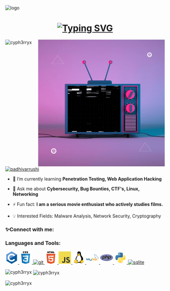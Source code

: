 ![logo](https://github.com/cyph3rryx/cyph3rryx/blob/main/Banner_3.0.gif)
<h1 align="center"><a href="https://git.io/typing-svg"><img src="https://readme-typing-svg.herokuapp.com?font=Fira+Code&weight=500&size=22&duration=3000&pause=1000&color=39D3F7&center=true&vCenter=true&multiline=true&width=535&height=50&lines=Welcome+to+my+Cyber+Domain!+%E2%95%B0(*%C2%B0%E2%96%BD%C2%B0*)%E2%95%AF" alt="Typing SVG" /></a></h1>

<img align="right" alt="Coding" width="400" src="Logo.gif">
<p align="left"> <img src="https://komarev.com/ghpvc/?username=cyph3rryx&label=Profile%20views&color=0e75b6&style=flat" alt="cyph3rryx" /> </p>
<p align="left"> <a href="https://twitter.com/padhiyarrushi" target="blank"><img src="https://img.shields.io/twitter/follow/padhiyarrushi?logo=twitter&style=for-the-badge" alt="padhiyarrushi" /></a></p>

- 🌱 I’m currently learning **Penetration Testing, Web Application Hacking**

- 💬 Ask me about **Cybersecurity, Bug Bounties, CTF's, Linux, Networking**

- ⚡ Fun fact: **I am a serious movie enthusiast who actively studies films.**

- 💡 Interested Fields: Malware Analysis, Network Security, Cryptography

<h3 align="left">✨Connect with me: </h3>
<p align="left">


<h3 align="left"> Languages and Tools:</h3>
<p align="left"> <a href="https://www.cprogramming.com/" target="_blank" rel="noreferrer"> <img src="https://raw.githubusercontent.com/devicons/devicon/master/icons/c/c-original.svg" alt="c" width="40" height="40"/> </a> <a href="https://www.w3schools.com/css/" target="_blank" rel="noreferrer"> <img src="https://raw.githubusercontent.com/devicons/devicon/master/icons/css3/css3-original-wordmark.svg" alt="css3" width="40" height="40"/> </a> <a href="https://git-scm.com/" target="_blank" rel="noreferrer"> <img src="https://www.vectorlogo.zone/logos/git-scm/git-scm-icon.svg" alt="git" width="40" height="40"/> </a> <a href="https://www.w3.org/html/" target="_blank" rel="noreferrer"> <img src="https://raw.githubusercontent.com/devicons/devicon/master/icons/html5/html5-original-wordmark.svg" alt="html5" width="40" height="40"/> </a> <a href="https://developer.mozilla.org/en-US/docs/Web/JavaScript" target="_blank" rel="noreferrer"> <img src="https://raw.githubusercontent.com/devicons/devicon/master/icons/javascript/javascript-original.svg" alt="javascript" width="40" height="40"/> </a> <a href="https://www.linux.org/" target="_blank" rel="noreferrer"> <img src="https://raw.githubusercontent.com/devicons/devicon/master/icons/linux/linux-original.svg" alt="linux" width="40" height="40"/> </a> <a href="https://www.mysql.com/" target="_blank" rel="noreferrer"> <img src="https://raw.githubusercontent.com/devicons/devicon/master/icons/mysql/mysql-original-wordmark.svg" alt="mysql" width="40" height="40"/> </a> <a href="https://www.php.net" target="_blank" rel="noreferrer"> <img src="https://raw.githubusercontent.com/devicons/devicon/master/icons/php/php-original.svg" alt="php" width="40" height="40"/> </a> <a href="https://www.python.org" target="_blank" rel="noreferrer"> <img src="https://raw.githubusercontent.com/devicons/devicon/master/icons/python/python-original.svg" alt="python" width="40" height="40"/> </a> <a href="https://www.sqlite.org/" target="_blank" rel="noreferrer"> <img src="https://www.vectorlogo.zone/logos/sqlite/sqlite-icon.svg" alt="sqlite" width="40" height="40"/> </a> </p>

<p><img align="left" src="https://github-readme-stats.vercel.app/api/top-langs?username=cyph3rryx&show_icons=true&locale=en&layout=compact" alt="cyph3rryx" /></p>

<p>&nbsp;<img align="center" src="https://github-readme-stats.vercel.app/api?username=cyph3rryx&show_icons=true&locale=en" alt="cyph3rryx" /></p>

<p><img align="center" src="https://github-readme-streak-stats.herokuapp.com/?user=cyph3rryx&" alt="cyph3rryx" /></p>


